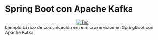 # Spring Boot con Apache Kafka
<div style="display: flex; justify-content: center;">
  <div>
    <a href="https://skillicons.dev">
      <img src="https://skillicons.dev/icons?i=ApacheKafka" alt="Tec">
    </a>
  </div>
</div>
Ejemplo básico de comunicación entre microservicios en SpringBoot con Apache Kafka 
